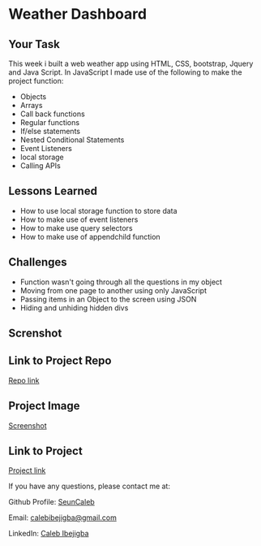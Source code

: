 # Weather Dashboard

## Your Task

This week i built a web weather app using HTML, CSS, bootstrap, Jquery and Java Script. In JavaScript I made use of the following to make the project function:

* Objects
* Arrays
* Call back functions
* Regular functions
* If/else statements
* Nested Conditional Statements
* Event Listeners
* local storage 
* Calling APIs


## Lessons Learned 

* How to use local storage function to store data
* How to make use of event listeners
* How to make use query selectors
* How to make use of appendchild function

## Challenges 
 * Function wasn't going through all the questions in my object
 * Moving from one page to another using only JavaScript 
 * Passing items in an Object to the screen using JSON
 * Hiding and unhiding hidden divs
 
## Screnshot 

## Link to Project Repo
[ Repo link ](https://github.com/seuncaleb/weather-app) 

## Project Image
[Screenshot](./assets/screenshot%20weather%20app.png)

## Link to Project
[ Project link ](https://seuncaleb.github.io/weather-app/) 

 

If you have any questions, please contact me at: 
 
  Github Profile: [ SeunCaleb ]( https://github.com/seuncaleb )  

  Email:  calebibejigba@gmail.com

  LinkedIn: [ Caleb Ibejigba ]( https://www.linkedin.com/in/calebibejigba)

